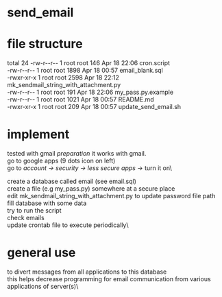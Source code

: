 # send_email

file structure
==============
total 24
-rw-r--r-- 1 root root  146 Apr 18 22:06 cron.script\
-rw-r--r-- 1 root root 1898 Apr 18 00:57 email_blank.sql\
-rwxr-xr-x 1 root root 2598 Apr 18 22:12 mk_sendmail_string_with_attachment.py\
-rw-r--r-- 1 root root  191 Apr 18 22:06 my_pass.py.example\
-rw-r--r-- 1 root root 1021 Apr 18 00:57 README.md\
-rwxr-xr-x 1 root root  209 Apr 18 00:57 update_send_email.sh


implement
===========
tested with gmail
*preparation*
it works with gmail.\
go to google apps (9 dots icon on left)\
go to *account -> security -> less secure apps* -> turn it on\

create a database called email (see email.sql)\
create a file (e.g my_pass.py) somewhere at a secure place\
edit mk_sendmail_string_with_attachment.py to update password file path\
fill database with some data\
try to run the script\
check emails\
update crontab file to execute periodically\

general use
===========
to divert messages from all applications to this database\
this helps decrease programming for email communication from various applications of server(s)\
